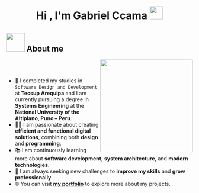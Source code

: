 <h1 align="center">Hi , I'm Gabriel Ccama <img src="https://media.giphy.com/media/hvRJCLFzcasrR4ia7z/giphy.gif" width="35"></h1>


## <picture><img src="https://github.com/7oSkaaa/7oSkaaa/blob/main/Images/about_me.gif?raw=true" width=50px></picture> About me

<picture>
  <img align="right" src="https://github.com/7oSkaaa/7oSkaaa/blob/main/Images/Right_Side.gif?raw=true" width=250px>
</picture>

<br><br>

- 🏫 I completed my studies in `Software Design and Development` at **Tecsup Arequipa** and I am currently pursuing a degree in **Systems Engineering** at the **National University of the Altiplano, Puno – Peru**.
- 🧑‍💻 I am passionate about creating **efficient and functional digital solutions**, combining both **design** and **programming**.
- 📚 I am continuously learning more about **software development**, **system architecture**, and **modern technologies**.
- 🚀 I am always seeking new challenges to **improve my skills** and **grow professionally**.
- 🌐 You can visit **[my portfolio](#)** to explore more about my projects.

<br>


